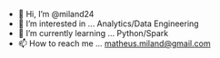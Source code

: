 - 👋 Hi, I’m @miland24
- 👀 I’m interested in ... Analytics/Data Engineering
- 🌱 I’m currently learning ... Python/Spark 
- 📫 How to reach me ... matheus.miland@gmail.com

<!---
miland24/miland24 is a ✨ special ✨ repository because its `README.md` (this file) appears on your GitHub profile.
You can click the Preview link to take a look at your changes.
--->
